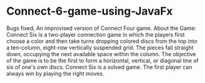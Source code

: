 # Connect-6-game-using-JavaFx
Bugs fixed, An improvised version of Connect Four game.
About the Game: Connect Six is a two-player connection game in which the players first choose a color and then take turns dropping colored discs from the top into a ten-column, eight-row vertically suspended grid. The pieces fall straight down, occupying the next available space within the column. The objective of the game is to be the first to form a horizontal, vertical, or diagonal line of six of one's own discs. Connect Six is a solved game. The first player can always win by playing the right moves.
